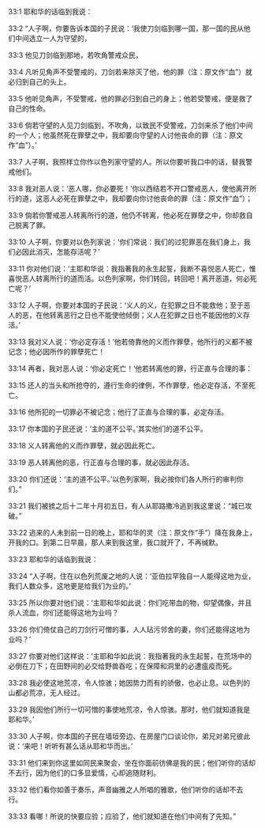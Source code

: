 <a id="1"></a>33:1  耶和华的话临到我说：  

<a id="2"></a>33:2  “人子啊，你要告诉本国的子民说：‘我使刀剑临到哪一国，那一国的民从他们中间选立一人为守望的，  

<a id="3"></a>33:3  他见刀剑临到那地，若吹角警戒众民，  

<a id="4"></a>33:4  凡听见角声不受警戒的，刀剑若来除灭了他，他的罪（注：原文作“血”）就必归到自己的头上。  

<a id="5"></a>33:5  他听见角声，不受警戒，他的罪必归到自己的身上；他若受警戒，便是救了自己的性命。  

<a id="6"></a>33:6  倘若守望的人见刀剑临到，不吹角，以致民不受警戒，刀剑来杀了他们中间的一个人；他虽然死在罪孽之中，我却要向守望的人讨他丧命的罪（注：原文作“血”）。’  

<a id="7"></a>33:7  人子啊，我照样立你作以色列家守望的人。所以你要听我口中的话，替我警戒他们。  

<a id="8"></a>33:8  我对恶人说：‘恶人哪，你必要死！’你以西结若不开口警戒恶人，使他离开所行的道，这恶人必死在罪孽之中，我却要向你讨他丧命的罪（注：原文作“血”）；  

<a id="9"></a>33:9  倘若你警戒恶人转离所行的道，他仍不转离，他必死在罪孽之中，你却救自己脱离了罪。  

<a id="10"></a>33:10  人子啊，你要对以色列家说：‘你们常说：我们的过犯罪恶在我们身上，我们必因此消灭，怎能存活呢？’  

<a id="11"></a>33:11  你对他们说：‘主耶和华说：我指著我的永生起誓，我断不喜悦恶人死亡，惟喜悦恶人转离所行的道而活。以色列家啊，你们转回，转回吧！离开恶道，何必死亡呢？’  

<a id="12"></a>33:12  人子啊，你要对本国的子民说：‘义人的义，在犯罪之日不能救他；至于恶人的恶，在他转离恶行之日也不能使他倾倒；义人在犯罪之日也不能因他的义存活。’  

<a id="13"></a>33:13  我对义人说：‘你必定存活！’他若倚靠他的义而作罪孽，他所行的义都不被记念；他必因所作的罪孽死亡！  

<a id="14"></a>33:14  再者，我对恶人说：‘你必定死亡！’他若转离他的罪，行正直与合理的事：　  

<a id="15"></a>33:15  还人的当头和所抢夺的，遵行生命的律例，不作罪孽，他必定存活，不至死亡。  

<a id="16"></a>33:16  他所犯的一切罪必不被记念；他行了正直与合理的事，必定存活。  

<a id="17"></a>33:17  你本国的子民还说：‘主的道不公平。’其实他们的道不公平。  

<a id="18"></a>33:18  义人转离他的义而作罪孽，就必因此死亡。  

<a id="19"></a>33:19  恶人转离他的恶，行正直与合理的事，就必因此存活。  

<a id="20"></a>33:20  你们还说：‘主的道不公平。’以色列家啊，我必按你们各人所行的审判你们。”  

<a id="21"></a>33:21  我们被掳之后十二年十月初五日，有人从耶路撒冷逃到我这里说：“城已攻破。”  

<a id="22"></a>33:22  逃来的人未到前一日的晚上，耶和华的灵（注：原文作“手”）降在我身上，开我的口。到第二日早晨，那人来到我这里，我口就开了，不再缄默。  

<a id="23"></a>33:23  耶和华的话临到我说：  

<a id="24"></a>33:24  “人子啊，住在以色列荒废之地的人说：‘亚伯拉罕独自一人能得这地为业，我们人数众多，这地更是给我们为业的。’  

<a id="25"></a>33:25  所以你要对他们说：‘主耶和华如此说：你们吃带血的物，仰望偶像，并且杀人流血，你们还能得这地为业吗？  

<a id="26"></a>33:26  你们倚仗自己的刀剑行可憎的事，人人玷污邻舍的妻，你们还能得这地为业吗？’  

<a id="27"></a>33:27  你要对他们这样说：‘主耶和华如此说：我指著我的永生起誓，在荒场中的必倒在刀下；在田野间的必交给野兽吞吃；在保障和洞里的必遭瘟疫而死。  

<a id="28"></a>33:28  我必使这地荒凉，令人惊骇；她因势力而有的骄傲，也必止息。以色列的山都必荒凉，无人经过。  

<a id="29"></a>33:29  我因他们所行一切可憎的事使地荒凉，令人惊骇。那时，他们就知道我是耶和华。’  

<a id="30"></a>33:30  人子啊，你本国的子民在墙垣旁边、在房屋门口谈论你，弟兄对弟兄彼此说：‘来吧！听听有甚么话从耶和华而出。’  

<a id="31"></a>33:31  他们来到你这里如同民来聚会，坐在你面前彷佛是我的民；他们听你的话却不去行，因为他们的口多显爱情，心却追随财利。  

<a id="32"></a>33:32  他们看你如善于奏乐，声音幽雅之人所唱的雅歌，他们听你的话却不去行。  

<a id="33"></a>33:33  看哪！所说的快要应验；应验了，他们就知道在他们中间有了先知。”  
